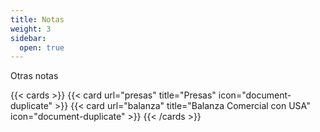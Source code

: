 ```yaml
---
title: Notas
weight: 3
sidebar:
  open: true
---
```


Otras notas 

{{< cards >}}
  {{< card url="presas" title="Presas" icon="document-duplicate" >}}
  {{< card url="balanza" title="Balanza Comercial con USA" icon="document-duplicate" >}}
{{< /cards >}}

